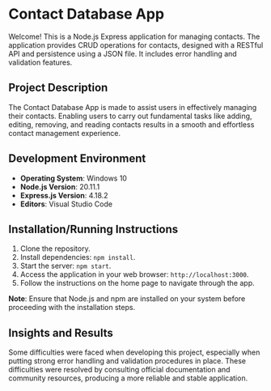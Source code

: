 # Contact Database App

Welcome! This is a Node.js Express application for managing contacts. The application provides CRUD operations for contacts, designed with a RESTful API and persistence using a JSON file. It includes error handling and validation features.

## Project Description
The Contact Database App is made to assist users in effectively managing their contacts. Enabling users to carry out fundamental tasks like adding, editing, removing, and reading contacts results in a smooth and effortless contact management experience.

## Development Environment

- **Operating System**: Windows 10
- **Node.js Version**: 20.11.1
- **Express.js Version**: 4.18.2
- **Editors**: Visual Studio Code

## Installation/Running Instructions

1. Clone the repository.
2. Install dependencies: `npm install`.
3. Start the server: `npm start`.
4. Access the application in your web browser: `http://localhost:3000`.
5. Follow the instructions on the home page to navigate through the app.

**Note**: Ensure that Node.js and npm are installed on your system before proceeding with the installation steps.

## Insights and Results

Some difficulties were faced when developing this project, especially when putting strong error handling and validation procedures in place. These difficulties were resolved by consulting official documentation and community resources, producing a more reliable and stable application.

